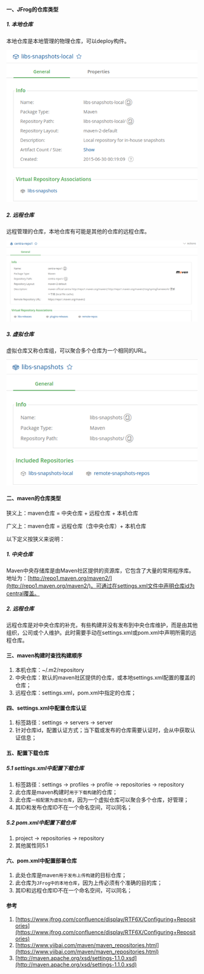 #### 一、JFrog的仓库类型
##### 1. 本地仓库
本地仓库是本地管理的物理仓库，可以deploy构件。

![本地仓库](../../src/main/resources/picture/1240-20210115031232315.png)

##### 2. 远程仓库
远程管理的仓库，本地仓库有可能是其他的仓库的远程仓库。

![远程仓库](../../src/main/resources/picture/1240-20210115031232351.png)

##### 3. 虚拟仓库
虚拟仓库又称仓库组，可以聚合多个仓库为一个相同的URL。

![虚拟仓库](../../src/main/resources/picture/1240-20210115031232336.png)

#### 二、maven的仓库类型
狭义上：maven仓库 = 中央仓库 + 远程仓库 + 本机仓库

广义上：maven仓库 = 远程仓库（含中央仓库）+ 本机仓库

以下定义按狭义来说明：
##### 1. 中央仓库
Maven中央存储库是由Maven社区提供的资源库，它包含了大量的常用程序库。地址为：[http://repo1.maven.org/maven2/](http://repo1.maven.org/maven2/)。可通过在settings.xml文件中声明仓库id为central覆盖。
##### 2. 远程仓库
远程仓库是对中央仓库的补充，有些构建并没有发布到中央仓库维护，而是由其他组织，公司或个人维护。此时需要手动在settings.xml或pom.xml中声明所需的远程仓库。

#### 三、maven构建时查找构建顺序
1. 本机仓库：~/.m2/repository
1. 中央仓库：默认的maven社区提供的仓库，或本地settings.xml配置的覆盖的仓库；
3. 远程仓库：settings.xml，pom.xml中指定的仓库；
#### 四、settings.xml中配置仓库认证

1. 标签路径：settings -> servers -> server
2. 针对仓库id，配置认证方式；当下载或发布的仓库需要认证时，会从中获取认证信息；
#### 五、配置下载仓库
##### 5.1 settings.xml中配置下载仓库

1. 标签路径：settings -> profiles -> profile -> repositories -> repository
1. 此仓库是maven构建时`用于下载构建`的仓库；
1. 此仓库`一般配置为虚拟仓库`，因为一个虚拟仓库可以聚合多个仓库，好管理；
4. 其ID和发布仓库ID不在一个命名空间，可以同名；

##### 5.2 pom.xml中配置下载仓库

1. project -> repositories -> repository
2. 其他属性同5.1

#### 六、pom.xml中配置部署仓库

1. 此处仓库是maven`用于发布上传构建`的目标仓库；
2. 此仓库为`JFrog中的本地仓库`，因为上传必须有个准确的目的库；
3. 其ID和远程仓库ID不在一个命名空间，可以同名；

#### 参考

1. [https://www.jfrog.com/confluence/display/RTF6X/Configuring+Repositories](https://www.jfrog.com/confluence/display/RTF6X/Configuring+Repositories)
2. [https://www.yiibai.com/maven/maven_repositories.html](https://www.yiibai.com/maven/maven_repositories.html)
3. [http://maven.apache.org/xsd/settings-1.1.0.xsd](http://maven.apache.org/xsd/settings-1.1.0.xsd)